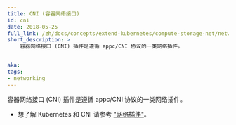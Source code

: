 ```yaml
---
title: CNI (容器网络接口)
id: cni
date: 2018-05-25
full_link: /zh/docs/concepts/extend-kubernetes/compute-storage-net/network-plugins/#cni
short_description: >
    容器网络接口 (CNI) 插件是遵循 appc/CNI 协议的一类网络插件。


aka: 
tags:
- networking 
---
```


<!--
---
title: CNI (Container network interface)
id: cni
date: 2018-05-25
full_link: /zh/docs/concepts/extend-kubernetes/compute-storage-net/network-plugins/#cni
short_description: >
    Container network interface (CNI) plugins are a type of Network plugin that adheres to the appc/CNI specification.


aka: 
tags:
- networking 
---
-->

<!--
 Container network interface (CNI) plugins are a type of Network plugin that adheres to the appc/CNI specification.
-->

 容器网络接口 (CNI) 插件是遵循 appc/CNI 协议的一类网络插件。

<!--more--> 

<!--
* For information on Kubernetes and CNI refer to [this](/docs/concepts/extend-kubernetes/compute-storage-net/network-plugins/#cni).
* For information on Kubernetes and CNI, see ["Network plugins"](/docs/concepts/extend-kubernetes/compute-storage-net/network-plugins/#cni).
-->

* 想了解 Kubernetes 和 CNI 请参考 ["网络插件"](/zh/docs/concepts/extend-kubernetes/compute-storage-net/network-plugins/#cni)。
